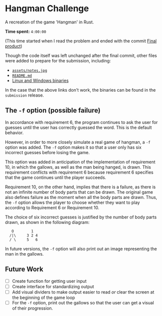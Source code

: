 # Hangman Challenge
A recreation of the game 'Hangman' in Rust.

**Time spent:** `4:00:00`

(This time started when I read the problem and ended with the commit
[Final product](https://github.com/pixilcode/hangman/commit/43f1922dd56610ffe175ca2e00655fa67b6cbd1c))

Though the code itself was left unchanged after the final commit,
other files were added to prepare for the submission, including:
  * [`assets/notes.jpg`](assets/notes.jpg)
  * [`README.md`](README.md)
  * [Linux and Windows binaries](https://github.com/pixilcode/php-course/releases/tag/submission)

In the case that the above links don't work, the binaries can be
found in the `submission` release.

## The `-f` option (possible failure)
In accordance with requirement 6, the program continues to ask the
user for guesses until the user has correctly guessed the word.
This is the default behavior.

However, in order to more closely simulate a real game of hangman,
a `-f` option was added. The `-f` option makes it so that a user
only has six incorrect guesses before losing the game.

This option was added in anticipation of the implementation of
requirement 10, in which the gallows, as well as the man being
hanged, is drawn. This requirement conflicts with requirement 6
because requirement 6 specifies that the game continues until
the player succeeds.

Requirement 10, on the other hand, implies
that there is a failure, as there is not an infinite number of
body parts that can be drawn. The original game also defines
failure as the moment when all the body parts are drawn. Thus,
the `-f` option allows the player to choose whether they want
to play according to Requirement 6 or Requirement 10.

The choice of six incorrect guesses is justified by the number
of body parts drawn, as shown in the following diagram:

```
   O        1
  /|\     3 2 4
  / \     5   6
```

In future versions, the `-f` option will also print out an
image representing the man in the gallows.

## Future Work
- [ ] Create function for getting user input
- [ ] Create interface for standardizing output
- [ ] Add visual dividers to make output easier to read
      *or* clear the screen at the beginning of the game loop
- [ ] For the `-f` option, print out the gallows so that the
      user can get a visual of their progression.

